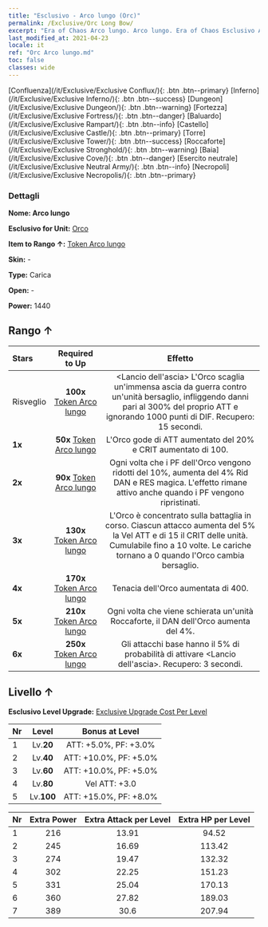 ```yaml
---
title: "Esclusivo - Arco lungo (Orc)"
permalink: /Exclusive/Orc Long Bow/
excerpt: "Era of Chaos Arco lungo. Arco lungo. Era of Chaos Esclusivo Arco lungo. Orco Esclusivo."
last_modified_at: 2021-04-23
locale: it
ref: "Orc Arco lungo.md"
toc: false
classes: wide
---
```

 [Confluenza](/it/Exclusive/Exclusive Conflux/){: .btn .btn--primary} [Inferno](/it/Exclusive/Exclusive Inferno/){: .btn .btn--success} [Dungeon](/it/Exclusive/Exclusive Dungeon/){: .btn .btn--warning} [Fortezza](/it/Exclusive/Exclusive Fortress/){: .btn .btn--danger} [Baluardo](/it/Exclusive/Exclusive Rampart/){: .btn .btn--info} [Castello](/it/Exclusive/Exclusive Castle/){: .btn .btn--primary} [Torre](/it/Exclusive/Exclusive Tower/){: .btn .btn--success} [Roccaforte](/it/Exclusive/Exclusive Stronghold/){: .btn .btn--warning} [Baia](/it/Exclusive/Exclusive Cove/){: .btn .btn--danger} [Esercito neutrale](/it/Exclusive/Exclusive Neutral Army/){: .btn .btn--info} [Necropoli](/it/Exclusive/Exclusive Necropolis/){: .btn .btn--primary} 

### Dettagli
 **Nome: Arco lungo** 

 **Esclusivo for Unit:** [Orco](/it/units/Orc/) 

 **Item to Rango ↑:** [Token Arco lungo](/ItemsIT/con_914/)

 **Skin:** -

 **Type:** Carica

 **Open:** -

 **Power:** 1440

## Rango ↑

  |     Stars    |  Required to Up | Effetto |
  |:-------------|:---------------:|:---------------:|
  |  Risveglio  | **100x** [Token Arco lungo](/ItemsIT/con_914/) | <Lancio dell'ascia> L'Orco scaglia un'immensa ascia da guerra contro un'unità bersaglio, infliggendo danni pari al 300% del proprio ATT e ignorando 1000 punti di DIF. Recupero: 15 secondi. |
  | **1x** <i class="fas fa-star"/> | **50x** [Token Arco lungo](/ItemsIT/con_914/) | L'Orco gode di ATT aumentato del 20% e CRIT aumentato di 100. |
  | **2x** <i class="fas fa-star"/> | **90x** [Token Arco lungo](/ItemsIT/con_914/) | Ogni volta che i PF dell'Orco vengono ridotti del 10%, aumenta del 4% Rid DAN e RES magica. L'effetto rimane attivo anche quando i PF vengono ripristinati. |
  | **3x** <i class="fas fa-star"/> | **130x** [Token Arco lungo](/ItemsIT/con_914/) | L'Orco è concentrato sulla battaglia in corso. Ciascun attacco aumenta del 5% la Vel ATT e di 15 il CRIT delle unità. Cumulabile fino a 10 volte. Le cariche tornano a 0 quando l'Orco cambia bersaglio. |
  | **4x** <i class="fas fa-star"/> | **170x** [Token Arco lungo](/ItemsIT/con_914/) | Tenacia dell'Orco aumentata di 400. |
  | **5x** <i class="fas fa-star"/> | **210x** [Token Arco lungo](/ItemsIT/con_914/) | Ogni volta che viene schierata un'unità Roccaforte, il DAN dell'Orco aumenta del 4%. |
  | **6x** <i class="fas fa-star"/> | **250x** [Token Arco lungo](/ItemsIT/con_914/) | Gli attacchi base hanno il 5% di probabilità di attivare <Lancio dell'ascia>. Recupero: 3 secondi. |


## Livello ↑
 **Esclusivo Level Upgrade:** [Exclusive Upgrade Cost Per Level](/Exclusive/ExclusiveUpgradeCostPerLevel/)

  |  Nr  |   Level  | Bonus at Level |
  |:-----|:--------:|:--------------:|
  | 1 | Lv.**20** | ATT: +5.0%, PF: +3.0% |
  | 2 | Lv.**40** | ATT: +10.0%, PF: +5.0% |
  | 3 | Lv.**60** | ATT: +10.0%, PF: +5.0% |
  | 4 | Lv.**80** | Vel ATT: +3.0 |
  | 5 | Lv.**100** | ATT: +15.0%, PF: +8.0% |


  |  Nr  |  Extra Power | Extra Attack per Level | Extra HP per Level |
  |:-----|:--------:|:--------:|:--------:|
  | 1 | 216 | 13.91 | 94.52 |
  | 2 | 245 | 16.69 | 113.42 |
  | 3 | 274 | 19.47 | 132.32 |
  | 4 | 302 | 22.25 | 151.23 |
  | 5 | 331 | 25.04 | 170.13 |
  | 6 | 360 | 27.82 | 189.03 |
  | 7 | 389 | 30.6 | 207.94 |


